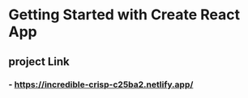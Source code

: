 # Getting Started with Create React App

## project Link

### - https://incredible-crisp-c25ba2.netlify.app/
